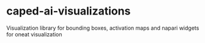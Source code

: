 # caped-ai-visualizations
Visualization library for bounding boxes, activation maps and napari widgets for oneat visualization
